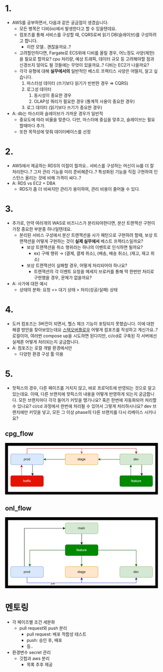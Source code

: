 
# 1. 
- AWS를 공부하면서, 다음과 같은 궁금점이 생겼습니다. 
    - 모든 병목은 디비(io)에서 발생한다고 할 수 있을텐데요.
    - 컴포즈를 통해 서비스를 구성할 때, CQRS로써 읽기 DB(슬레이브)를 구성하려고 합니다.
        - 이런 모델.. 괜찮을까요..?
    - 고려할만하다면, Fargate로 ECS위에 디비를 올릴 경우, 어느정도 사양(제한)을 필요로 할까요? cpu 처리량, 예상 트래픽, 데이터 규모 등 고려해야할 점과 신경쓰지 않아도 될 것들에는 무엇이 있을까요..? 디비는 EC2가 나을까요?
    - 각각 유형에 대해 **실무에서의** 일반적인 베스트 프렉티스 사양은 어떨지, 알고 싶습니다.
        1. 마스터성 데이터 (쓰기보다 읽기가 빈번한 경우 ⇒ CQRS)
        2. 로그성 데이터
            1. 동시성이 중요한 경우
            2. OLAP성 쿼리가 필요한 경우 (통계적 사용이 중요한 경우)
        3. 로그 데이터 (읽기보다 쓰기가 중요한 경우)
- A: db는 마스터와 슬레이브가 가까운 경우가 일반적
    - 중요도에 따라 비율을 맞춘다. 다만, 마스터에 중심을 맞추고, 슬레이브는 필요할때마다 추가.
    - 또한 목적성에 맞춰 데이터베이스를 선정

# 2. 
- AWS에서 제공하는 RDS의 이점이 뭘까요.. 서비스를 구성하는 머신이 io를 더 잘 처리한다..? 그저 관리 기능을 미리 준비해준다..? 특성화된 기능을 직접 구현하여 인스턴스 올리는 것에 비해 가격이 싸다..?
- A: RDS vs EC2 + DBA
    - RDS가 좀 더 비싸지만 관리가 용이하여, 관리 비용이 줄어들 수 있다.

# 3. 
- 추가로, 만약 여러개의 WAS로 비즈니스가 분리되야한다면, 분산 트랜잭션 구현이 가장 중요한 부분중 하나일텐데요.
    - 분리된 서비스 구성에서 분산 트랜잭션을 사가 패턴으로 구현하려 할때, 보상 트랜잭션을 어떻게 구현하는 것이 **실제 실무에서** 베스트 프렉티스일까요?
        - 보상 트랜잭션을 취소 행위라는 하나의 이벤트로 인식하면 될까요?
            - ex) 구매 행위 → (결제, 결제 취소), (배송, 배송 취소), (재고, 재고 취소)
        - 보상 트랜잭션이 실패할 경우, 어떻게 처리되어야 하나요?
            - 트랜잭션의 각 이벤트 요청을 메세지 브로커를 통해 딱 한번만 처리로 구현했을 경우, 문제가 없을까요?
- A: 사가에 대한 예시
    - 상태의 분화: 요청 =>  대기 상태 > 처리(성공/실패) 상태

# 4. 
- 도커 컴포즈는 3버전이 되면서, 헬스 체크 기능이 포팅되지 못했습니다. 이에 대한 해결 방안을 찾아보았는데요 [스택오버플로우](https://stackoverflow.com/questions/31746182/docker-compose-wait-for-container-x-before-starting-y) 어떻게 컴포즈를 작성하고 계신가요..? 로컬이야, 여러번 compose up을 시도하면 된다지만, ci/cd로 구축된 각 서버에선 실제론 어떻게 처리되는지 궁금합니다.
- A: 컴포즈는 로컬 개발 환경에서만
    - 다양한 환경 구성 툴 이용

# 5. 
- 핫픽스의 경우, 다른 페이즈를 거치지 않고, 바로 프로덕트에 반영되는 것으로 알고 있는데요. 이때, 다른 브랜치에 핫픽스의 내용을 어떻게 반영하게 되는지 궁금합니다. 모든 브랜치마다 각각 들어가 커밋을 땡기나요? 혹은 한번에 자동화되어 처리할 수 있나요? ci/cd 과정에서 한번에 처리될 수 있어서 그렇게 처리하시나요? dev 브랜치에만 커밋을 넣고, 모든 그 이상 phase의 다른 브랜치를 다시 리베이스 시키나요?

## cpg_flow
![cpg_flow](../../cicd/git/img/cpg_flow.png)

## onl_flow
![onl_flow](../../cicd/git/img/onl_flow.png)


# 멘토링
- 각 페이즈별 조건 세분화
    - pull request와 push 분리
        - pull request: 배포 적합성 테스트
        - push: 승인 후, 배포
        - 등..
- 환경변수 secret 관리
    - 깃헙과 aws 분리 
        - 목록 추후 제공



